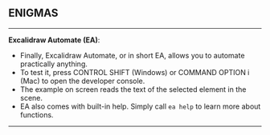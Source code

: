 

## ENIGMAS
-----

**Excalidraw Automate (EA)**:

- Finally, Excalidraw Automate, or in short EA, allows you to automate practically anything.
- To test it, press CONTROL SHIFT (Windows) or COMMAND OPTION i (Mac) to open the developer console.
- The example on screen reads the text of the selected element in the scene.
- EA also comes with built-in help. Simply call `ea help` to learn more about functions.

------



